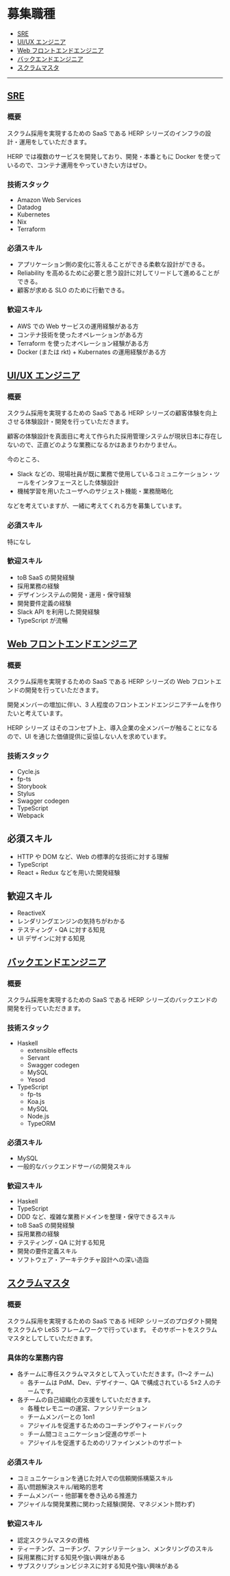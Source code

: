 # 募集職種

- [SRE](#sre)
- [UI/UX エンジニア](#uiux-エンジニア)
- [Web フロントエンドエンジニア](#web-フロントエンドエンジニア)
- [バックエンドエンジニア](#バックエンドエンジニア)
- [スクラムマスタ](#スクラムマスタ)

---

## [SRE](https://herp.careers/v1/herpinc/KmEsEbQmDsqf)

### 概要

スクラム採用を実現するための SaaS である HERP シリーズのインフラの設計・運用をしていただきます。

HERP では複数のサービスを開発しており、開発・本番ともに Docker を使っているので、コンテナ運用をやっていきたい方はぜひ。

### 技術スタック

- Amazon Web Services
- Datadog
- Kubernetes
- Nix
- Terraform

### 必須スキル

- アプリケーション側の変化に答えることができる柔軟な設計ができる。
- Reliability を高めるために必要と思う設計に対してリードして進めることができる。
- 顧客が求める SLO のために行動できる。

### 歓迎スキル

- AWS での Web サービスの運用経験がある方
- コンテナ技術を使ったオペレーションがある方
- Terraform を使ったオペレーション経験がある方
- Docker (または rkt) + Kubernates の運用経験がある方

## [UI/UX エンジニア](https://herp.careers/v1/herpinc/JQ0JEoPb_-SC)

### 概要

スクラム採用を実現するための SaaS である HERP シリーズの顧客体験を向上させる体験設計・開発を行っていただきます。

顧客の体験設計を真面目に考えて作られた採用管理システムが現状日本に存在しないので、正直どのような業務になるかはあまりわかりません。

今のところ、

- Slack などの、現場社員が既に業務で使用しているコミュニケーション・ツールをインタフェースとした体験設計
- 機械学習を用いたユーザへのサジェスト機能・業務簡略化

などを考えていますが、一緒に考えてくれる方を募集しています。

### 必須スキル

特になし

### 歓迎スキル

- toB SaaS の開発経験
- 採用業務の経験
- デザインシステムの開発・運用・保守経験
- 開発要件定義の経験
- Slack API を利用した開発経験
- TypeScript が流暢

## [Web フロントエンドエンジニア](https://herp.careers/v1/herpinc/CrMCGkcKbpNA)

### 概要

スクラム採用を実現するための SaaS である HERP シリーズの Web フロントエンドの開発を行っていただきます。

開発メンバーの増加に伴い、3 人程度のフロントエンドエンジニアチームを作りたいと考えています。

HERP シリーズ はそのコンセプト上、導入企業の全メンバーが触ることになるので、UI を通じた価値提供に妥協しない人を求めています。

### 技術スタック

- Cycle.js
- fp-ts
- Storybook
- Stylus
- Swagger codegen
- TypeScript
- Webpack

## 必須スキル

- HTTP や DOM など、Web の標準的な技術に対する理解
- TypeScript
- React + Redux などを用いた開発経験

## 歓迎スキル

- ReactiveX
- レンダリングエンジンの気持ちがわかる
- テスティング・QA に対する知見
- UI デザインに対する知見

## [バックエンドエンジニア](https://herp.careers/v1/herpinc/fcLrWvqRGR4u)

### 概要

スクラム採用を実現するための SaaS である HERP シリーズのバックエンドの開発を行っていただきます。

### 技術スタック

- Haskell
  - extensible effects
  - Servant
  - Swagger codegen
  - MySQL
  - Yesod
- TypeScript
  - fp-ts
  - Koa.js
  - MySQL
  - Node.js
  - TypeORM

### 必須スキル

- MySQL
- 一般的なバックエンドサーバの開発スキル

### 歓迎スキル

- Haskell
- TypeScript
- DDD など、複雑な業務ドメインを整理・保守できるスキル
- toB SaaS の開発経験
- 採用業務の経験
- テスティング・QA に対する知見
- 開発の要件定義スキル
- ソフトウェア・アーキテクチャ設計への深い造詣

## [スクラムマスタ](https://herp.careers/v1/herpinc/_v-_GC0YnCCQ)

### 概要

スクラム採用を実現するための SaaS である HERP シリーズのプロダクト開発をスクラムや LeSS フレームワークで行っています。
そのサポートをスクラムマスタとしてしていただきます。

### 具体的な業務内容

- 各チームに専任スクラムマスタとして入っていただきます。(1〜2 チーム)
  - 各チームは PdM、Dev、デザイナー、QA で構成されている 5±2 人のチームです。
- 各チームの自己組織化の支援をしていただきます。
  - 各種セレモニーの運営、ファシリテーション
  - チームメンバーとの 1on1
  - アジャイルを促進するためのコーチングやフィードバック
  - チーム間コミュニケーション促進のサポート
  - アジャイルを促進するためのリファインメントのサポート

### 必須スキル

- コミュニケーションを通じた対人での信頼関係構築スキル
- 高い問題解決スキル/戦略的思考
- チームメンバー・他部署を巻き込める推進力
- アジャイルな開発業務に関わった経験(開発、マネジメント問わず)

### 歓迎スキル

- 認定スクラムマスタの資格
- ティーチング、コーチング、ファシリテーション、メンタリングのスキル
- 採用業務に対する知見や強い興味がある
- サブスクリプションビジネスに対する知見や強い興味がある
